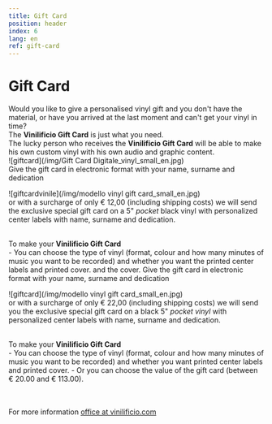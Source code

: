```yaml
---
title: Gift Card
position: header
index: 6
lang: en
ref: gift-card
---
```


# Gift Card
Would you like to give a personalised vinyl gift and you don't have the material, or have you arrived at the last moment and can't get your vinyl in time?<br>
The <b>Vinilificio Gift Card</b> is just what you need.<br>
The lucky person who receives the <b>Vinilificio Gift Card</b> will be able to make his own custom vinyl with his own audio and graphic content.<br>
![giftcard](/img/Gift Card Digitale_vinyl_small_en.jpg)
<br>
Give the gift card in electronic format with your name, surname and dedication<br>

![giftcardvinile](/img/modello vinyl gift card_small_en.jpg)
<br>
or with a surcharge of only € 12,00 (including shipping costs) we will send the exclusive special gift card on a 5" <i>pocket</i> black vinyl with personalized center labels with name, surname and dedication. 



<br>
To make your <b>Vinilificio Gift Card</b><br>
- You can choose the type of vinyl (format, colour and how many minutes of music you want to be recorded) and whether you want the printed center labels and printed cover.
 and the cover.
Give the gift card in electronic format with your name, surname and dedication<br>

![giftcard](/img/modello vinyl gift card_small_en.jpg)
<br>
or with a surcharge of only € 22,00 (including shipping costs) we will send you the exclusive special gift card on a black 5" <i>pocket vinyl</i> with personalized center labels with name, surname and dedication. 



<br>
To make your <b>Vinilificio Gift Card</b><br>
- You can choose the type of vinyl (format, colour and how many minutes of music you want to be recorded) and whether you want printed center labels and printed cover.
- Or you can choose the value of the gift card (between € 20.00 and € 113.00).<br>

<br><br>
For more information <a href="mailto:office@vinilificio.com">office at vinilificio.com</a>
